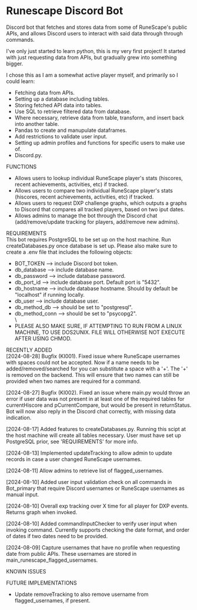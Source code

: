 # Runescape Discord Bot
Discord bot that fetches and stores data from some of RuneScape's public APIs, and allows Discord users to interact with said data through through commands.

I've only just started to learn python, this is my very first project! It started with just requesting data from APIs, but gradually grew into something bigger.

I chose this as I am a somewhat active player myself, and primarily so I could learn:
-  Fetching data from APIs.
-  Setting up a database including tables.
-  Storing fetched API data into tables.
-  Use SQL to retrieve filtered data from database.
-  Where necessary, retrieve data from table, transform, and insert back into another table.
-  Pandas to create and manupulate dataframes.
-  Add restrictions to validate user input.
-  Setting up admin profiles and functions for specific users to make use of.
-  Discord.py.

FUNCTIONS
-  Allows users to lookup individual RuneScape player's stats (hiscores, recent achievements, activities, etc) if tracked.
-  Allows users to compare two individual RuneScape player's stats (hiscores, recent achievements, activities, etc) if tracked.
-  Allows users to request DXP challenge graphs, which outputs a graphs to Discord that compares all tracked players, based on two iput dates.
-  Allows admins to manage the bot through the Discord chat (add/remove/update tracking for players, add/remove new admins).

REQUIREMENTS\
This bot requires PostgreSQL to be set up on the host machine. Run createDatabases.py once database is set up. Please also make sure to create a .env file that includes the following objects:
-  BOT_TOKEN --> include Discord bot token.
-  db_database --> include database name.
-  db_password --> include database password.
-  db_port_id --> include database port. Default port is "5432".
-  db_hostname --> include database hostname. Should by default be "localhost" if running locally.
-  db_user --> include database user.
-  db_method_db --> should be set to "postgresql".
-  db_method_conn --> should be set to "psycopg2".\
\
-  PLEASE ALSO MAKE SURE, IF ATTEMPTING TO RUN FROM A LINUX MACHINE, TO USE DOS2UNIX. FILE WILL OTHERWISE NOT EXECUTE AFTER USING CHMOD.

RECENTLY ADDED\
[2024-08-28] Bugfix (KI001). Fixed issue where RuneScape usernames with spaces could not be accepted. Now if a name needs to be added/removed/searched for you can substitute a space with a '+'. The '+' is removed on the backend. This will ensure that two names can still be provided when two names are required for a command.

[2024-08-27] Bugfix (KI002). Fixed an issue where main.py would throw an error if user data was not present in at least one of the required tables for currentHiscore and pCurrentCompare, but would be present in returnStatus. Bot will now also reply in the Discord chat correctly, with missing data indication.

[2024-08-17] Added features to createDatabases.py. Running this scipt at the host machine will create all tables necessary. User must have set up PostgreSQL prior, see 'REQUIREMENTS' for more info.

[2024-08-13] Implemented updateTracking to allow admin to update records in case a user changed RuneScape usernames.

[2024-08-11] Allow admins to retrieve list of flagged_usernames.

[2024-08-10] Added user input validation check on all commands in Bot_primary that require Discord usernames or RuneScape usernames as manual input.

[2024-08-10] Overall exp tracking over X time for all player for DXP events. Returns graph when invoked.

[2024-08-10] Added commandInputChecker to verify user input when invoking command. Currently supports checking the date format, and order of dates if two dates need to be provided.

[2024-08-09] Capture usernames that have no profile when requesting date from public APIs. These usernames are stored in main_runescape_flagged_usernames.

KNOWN ISSUES

FUTURE IMPLEMENTATIONS
-  Update removeTracking to also remove username from flagged_usernames, if present.